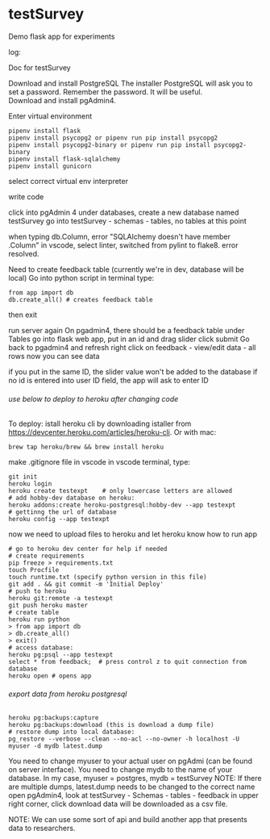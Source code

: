 # testSurvey
Demo flask app for experiments

log:

Doc for testSurvey

Download and install PostgreSQL 
The installer PostgreSQL will ask you to set a password. 
Remember the password. It will be useful.  
Download and install pgAdmin4.


Enter virtual environment
```
pipenv install flask
pipenv install psycopg2 or pipenv run pip install psycopg2
pipenv install psycopg2-binary or pipenv run pip install psycopg2-binary
pipenv install flask-sqlalchemy
pipenv install gunicorn
```

select correct virtual env interpreter

write code 

click into pgAdmin 4
under databases, create a new database named testSurvey
go into testSurvey - schemas - tables, no tables at this point

when typing db.Column, error "SQLAlchemy doesn't have member .Column"
in vscode, select linter, switched from pylint to flake8. error resolved. 

Need to create feedback table (currently we're in dev, database will be local)
Go into python script in terminal
type:
```
from app import db
db.create_all() # creates feedback table
```
then exit

run server again
On pgadmin4, there should be a feedback table under Tables 
go into flask web app, put in an id and drag slider
click submit
Go back to pgadmin4 and refresh
right click on feedback - view/edit data - all rows
now you can see data

if you put in the same ID, the slider value won't be added to the database
if no id is entered into user ID field, the app will ask to enter ID


###### use below to deploy to heroku after changing code ######


To deploy: 
istall heroku cli by downloading istaller from https://devcenter.heroku.com/articles/heroku-cli. 
Or with mac:
```
brew tap heroku/brew && brew install heroku
```
make .gitignore file in vscode
in vscode terminal, type:
```
git init
heroku login
heroku create testexpt    # only lowercase letters are allowed
# add hobby-dev database on heroku:
heroku addons:create heroku-postgresql:hobby-dev --app testexpt
# gettinng the url of database
heroku config --app testexpt
```

now we need to upload files to heroku and let heroku know how to run app
```
# go to heroku dev center for help if needed
# create requirements 
pip freeze > requirements.txt
touch Procfile
touch runtime.txt (specify python version in this file)
git add . && git commit -m 'Initial Deploy'
# push to heroku
heroku git:remote -a testexpt
git push heroku master
# create table
heroku run python
> from app import db
> db.create_all()
> exit()
# access database:
heroku pg:psql --app testexpt
select * from feedback;  # press control z to quit connection from database
heroku open # opens app
```

###### export data from heroku postgresql ######
```
heroku pg:backups:capture
heroku pg:backups:download (this is download a dump file)
# restore dump into local database:
pg_restore --verbose --clean --no-acl --no-owner -h localhost -U myuser -d mydb latest.dump 
```
You need to change myuser to your actual user on pgAdmi (can be found on server interface).
You need to change mydb to the name of your database. 
In my case, myuser = postgres, mydb = testSurvey
NOTE: If there are multiple dumps, latest.dump needs to be changed to the correct name
open pgAdmin4, look at testSurvey - Schemas - tables - feedback 
in upper right corner, click download
data will be downloaded as a csv file. 

NOTE: We can use some sort of api and build another app that presents data to researchers.



